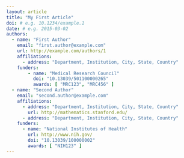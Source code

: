 ```yaml
---
layout: article
title: "My First Article"
doi: # e.g. 10.1234/example.1
date: # e.g. 2015-03-02
authors:
  - name: "First Author"
    email: "first.author@example.com"
    url: http://example.com/authors/1
    affiliations:
      - address: "Department, Institution, City, State, Country"
    funders:
        - name: "Medical Research Council"
          doi: "10.13039/501100000265"
          awards: [ "MRC123", "MRC456" ]
  - name: "Second Author"
    email: "second.author@example.com"
    affiliations:
      - address: "Department, Institution, City, State, Country"
        url: http://mathematics.stanford.edu/
      - address: "Department, Institution, City, State, Country"
    funders:
      - name: "National Institutes of Health"
        url: http://www.nih.gov/
        doi: "10.13039/100000002"
        awards: [ "NIH123" ]
---
```

